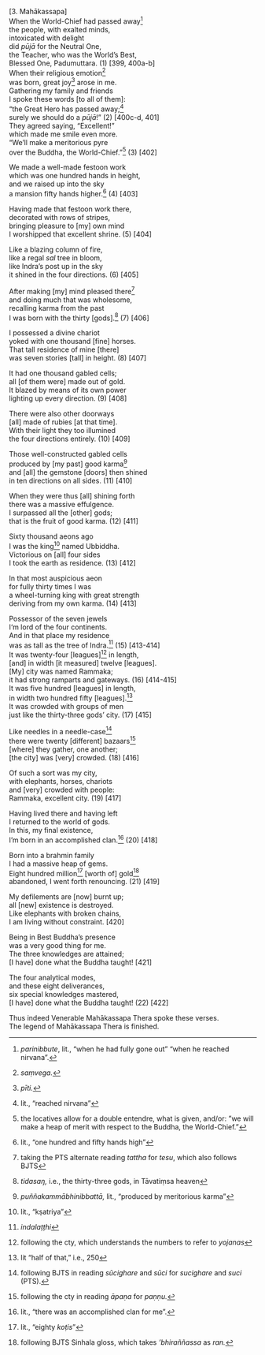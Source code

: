 \[3. Mahākassapa\]  
When the World-Chief had passed away[^1]  
the people, with exalted minds,  
intoxicated with delight  
did *pūjā* for the Neutral One,  
the Teacher, who was the World’s Best,  
Blessed One, Padumuttara. (1) \[399, 400a-b\]  
When their religious emotion[^2]  
was born, great joy[^3] arose in me.  
Gathering my family and friends  
I spoke these words \[to all of them\]:  
“the Great Hero has passed away;[^4]  
surely we should do a *pūjā*!” (2) \[400c-d, 401\]  
They agreed saying, “Excellent!”  
which made me smile even more.  
“We’ll make a meritorious pyre  
over the Buddha, the World-Chief.”[^5] (3) \[402\]

We made a well-made festoon work  
which was one hundred hands in height,  
and we raised up into the sky  
a mansion fifty hands higher.[^6] (4) \[403\]

Having made that festoon work there,  
decorated with rows of stripes,  
bringing pleasure to \[my\] own mind  
I worshipped that excellent shrine. (5) \[404\]

Like a blazing column of fire,  
like a regal *sal* tree in bloom,  
like Indra’s post up in the sky  
it shined in the four directions. (6) \[405\]

After making \[my\] mind pleased there[^7]  
and doing much that was wholesome,  
recalling karma from the past  
I was born with the thirty \[gods\].[^8] (7) \[406\]

I possessed a divine chariot  
yoked with one thousand \[fine\] horses.  
That tall residence of mine \[there\]  
was seven stories \[tall\] in height. (8) \[407\]

It had one thousand gabled cells;  
all \[of them were\] made out of gold.  
It blazed by means of its own power  
lighting up every direction. (9) \[408\]

There were also other doorways  
\[all\] made of rubies \[at that time\].  
With their light they too illumined  
the four directions entirely. (10) \[409\]

Those well-constructed gabled cells  
produced by \[my past\] good karma[^9]  
and \[all\] the gemstone \[doors\] then shined  
in ten directions on all sides. (11) \[410\]

When they were thus \[all\] shining forth  
there was a massive effulgence.  
I surpassed all the \[other\] gods;  
that is the fruit of good karma. (12) \[411\]

Sixty thousand aeons ago  
I was the king[^10] named Ubbiddha.  
Victorious on \[all\] four sides  
I took the earth as residence. (13) \[412\]

In that most auspicious aeon  
for fully thirty times I was  
a wheel-turning king with great strength  
deriving from my own karma. (14) \[413\]

Possessor of the seven jewels  
I‘m lord of the four continents.  
And in that place my residence  
was as tall as the tree of Indra.[^11] (15) \[413-414\]  
It was twenty-four \[leagues\][^12] in length,  
\[and\] in width \[it measured\] twelve \[leagues\].  
\[My\] city was named Rammaka;  
it had strong ramparts and gateways. (16) \[414-415\]  
It was five hundred \[leagues\] in length,  
in width two hundred fifty \[leagues\].[^13]  
It was crowded with groups of men  
just like the thirty-three gods’ city. (17) \[415\]

Like needles in a needle-case[^14]  
there were twenty \[different\] bazaars[^15]  
\[where\] they gather, one another;  
\[the city\] was \[very\] crowded. (18) \[416\]

Of such a sort was my city,  
with elephants, horses, chariots  
and \[very\] crowded with people:  
Rammaka, excellent city. (19) \[417\]

Having lived there and having left  
I returned to the world of gods.  
In this, my final existence,  
I’m born in an accomplished clan.[^16] (20) \[418\]

Born into a brahmin family  
I had a massive heap of gems.  
Eight hundred million[^17] \[worth of\] gold[^18]  
abandoned, I went forth renouncing. (21) \[419\]

My defilements are \[now\] burnt up;  
all \[new\] existence is destroyed.  
Like elephants with broken chains,  
I am living without constraint. \[420\]

Being in Best Buddha’s presence  
was a very good thing for me.  
The three knowledges are attained;  
\[I have\] done what the Buddha taught! \[421\]

The four analytical modes,  
and these eight deliverances,  
six special knowledges mastered,  
\[I have\] done what the Buddha taught! (22) \[422\]

Thus indeed Venerable Mahākassapa Thera spoke these verses.  
The legend of Mahākassapa Thera is finished.  
[^1]: *parinibbute*, lit., “when he had fully gone out” “when he reached
    nirvana”.  
[^2]: *saṃvega.*  
[^3]: *pīti.*  
[^4]: lit., “reached nirvana”  
[^5]: the locatives allow for a double entendre, what is given, and/or:
    ”we will make a heap of merit with respect to the Buddha, the
    World-Chief.”  
[^6]: lit., “one hundred and fifty hands high”  
[^7]: taking the PTS alternate reading *tattha* for *tesu*, which also
    follows BJTS  
[^8]: *tidasaŋ,* i.e., the thirty-three gods, in Tāvatiṃsa heaven  
[^9]: *puññakammābhinibbattā,* lit., “produced by meritorious karma”  
[^10]: lit., “kṣatriya”  
[^11]: *indalaṭṭhi*  
[^12]: following the cty, which understands the numbers to refer to
    *yojanas*  
[^13]: lit “half of that,” i.e., 250  
[^14]: following BJTS in reading *sūcighare* and *sūci* for *sucighare*
    and *suci* (PTS).  
[^15]: following the cty in reading *āpaṇa* for *paṇṇu.*  
[^16]: lit., “there was an accomplished clan for me”.  
[^17]: lit., “eighty *koṭis*”  
[^18]: following BJTS Sinhala gloss, which takes *’bhiraññassa* as
    *ran.*
